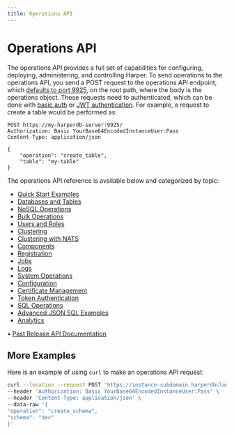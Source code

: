 ```yaml
---
title: Operations API
---
```


# Operations API

The operations API provides a full set of capabilities for configuring, deploying, administering, and controlling Harper. To send operations to the operations API, you send a POST request to the operations API endpoint, which [defaults to port 9925](../deployments/configuration#operationsapi), on the root path, where the body is the operations object. These requests need to authenticated, which can be done with [basic auth](./security#basic-auth) or [JWT authentication](./security#jwt-auth). For example, a request to create a table would be performed as:

```http
POST https://my-harperdb-server:9925/
Authorization: Basic YourBase64EncodedInstanceUser:Pass
Content-Type: application/json

{
    "operation": "create_table",
    "table": "my-table"
}
```

The operations API reference is available below and categorized by topic:

- [Quick Start Examples](operations-api/quickstart-examples)
- [Databases and Tables](operations-api/databases-and-tables)
- [NoSQL Operations](operations-api/nosql-operations)
- [Bulk Operations](operations-api/bulk-operations)
- [Users and Roles](operations-api/users-and-roles)
- [Clustering](operations-api/clustering)
- [Clustering with NATS](operations-api/clustering-nats)
- [Components](operations-api/components)
- [Registration](operations-api/registration)
- [Jobs](operations-api/jobs)
- [Logs](operations-api/logs)
- [System Operations](operations-api/system-operations)
- [Configuration](operations-api/configuration)
- [Certificate Management](operations-api/certificate-management)
- [Token Authentication](operations-api/token-authentication)
- [SQL Operations](operations-api/sql-operations)
- [Advanced JSON SQL Examples](operations-api/advanced-json-sql-examples)
- [Analytics](operations-api/analytics)

• [Past Release API Documentation](https://olddocs.harperdb.io)

## More Examples

Here is an example of using `curl` to make an operations API request:

```bash
curl --location --request POST 'https://instance-subdomain.harperdbcloud.com' \
--header 'Authorization: Basic YourBase64EncodedInstanceUser:Pass' \
--header 'Content-Type: application/json' \
--data-raw '{
"operation": "create_schema",
"schema": "dev"
}'
```
